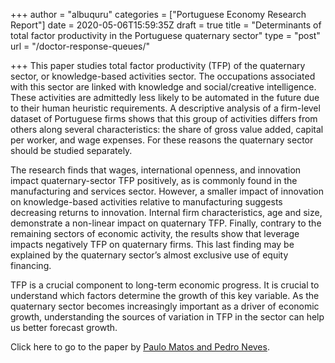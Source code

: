 +++
author = "albuquru"
categories = ["Portuguese Economy Research Report"]
date = 2020-05-06T15:59:35Z
draft = true
title = "Determinants of total factor productivity in the Portuguese quaternary sector"
type = "post"
url = "/doctor-response-queues/"

+++
This paper studies total factor productivity (TFP) of the quaternary sector, or knowledge-based activities sector. The occupations associated with this sector are linked with knowledge and social/creative intelligence. These activities are admittedly less likely to be automated in the future due to their human heuristic requirements. A descriptive analysis of a firm-level dataset of Portuguese firms shows that this group of activities differs from others along several characteristics: the share of gross value added, capital per worker, and wage expenses. For these reasons the quaternary sector should be studied separately.

The research finds that wages, international openness, and innovation impact quaternary-sector TFP positively, as is commonly found in the manufacturing and services sector. However, a smaller impact of innovation on knowledge-based activities relative to manufacturing suggests decreasing returns to innovation. Internal firm characteristics, age and size, demonstrate a non-linear impact on quaternary TFP. Finally, contrary to the remaining sectors of economic activity, the results show that leverage impacts negatively TFP on quaternary firms. This last finding may be explained by the quaternary sector’s almost exclusive use of equity financing.

TFP is a crucial component to long-term economic progress. It is crucial to understand which factors determine the growth of this key variable. As the quaternary sector becomes increasingly important as a driver of economic growth, understanding the sources of variation in TFP in the sector can help us better forecast growth.

Click here to go to the paper by [Paulo Matos and Pedro Neves](https://ideas.repec.org/p/mde/wpaper/0149.html).